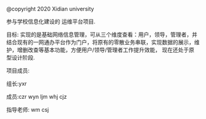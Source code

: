 @copyright 2020 Xidian university


参与学校信息化建设的 运维平台项目.

目标:
实现的是基础网络信息管理，可从三个维度查看：用户，领导，管理者，并结合现有的一网通办平台作为门户，将原有的零散业务串联，实现数据的展示，维护，增删改查等基本功能，方便用户/领导/管理者工作提升效能， 现在还处于原型设计阶段.

项目成员:

组长:yxr

成员:czr wyn ljm whj cjz

指导老师: wm csj
